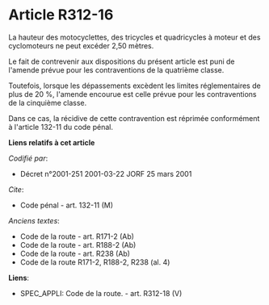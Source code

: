 # Article R312-16

La hauteur des motocyclettes, des tricycles et quadricycles à moteur et des cyclomoteurs ne peut excéder 2,50 mètres.

Le fait de contrevenir aux dispositions du présent article est puni de l'amende prévue pour les contraventions de la
quatrième classe.

Toutefois, lorsque les dépassements excèdent les limites réglementaires de plus de 20 %, l'amende encourue est celle prévue
pour les contraventions de la cinquième classe.

Dans ce cas, la récidive de cette contravention est réprimée conformément à l'article 132-11 du code pénal.

**Liens relatifs à cet article**

_Codifié par_:

  - Décret n°2001-251 2001-03-22 JORF 25 mars 2001

_Cite_:

  - Code pénal - art. 132-11 (M)

_Anciens textes_:

  - Code de la route - art. R171-2 (Ab)
  - Code de la route - art. R188-2 (Ab)
  - Code de la route - art. R238 (Ab)
  - Code de la route R171-2, R188-2, R238 (al. 4)

**Liens**:

  - SPEC_APPLI: Code de la route. - art. R312-18 (V)

